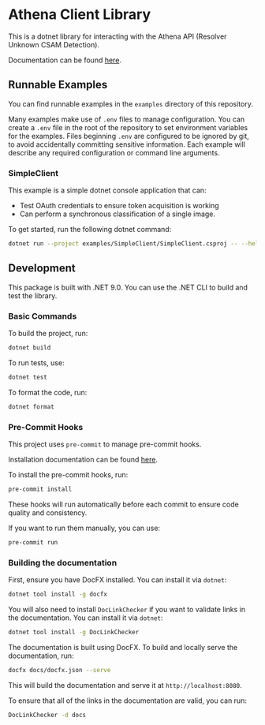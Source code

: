 # Athena Client Library

This is a dotnet library for interacting with the Athena API (Resolver Unknown CSAM Detection).

Documentation can be found [here](https://crispthinking.github.io/athena-dotnet-client/).

## Runnable Examples

You can find runnable examples in the `examples` directory of this repository.

Many examples make use of `.env` files to manage configuration. You can create
a `.env` file in the root of the repository to set environment variables for
the examples. Files beginning `.env` are configured to be ignored by git, to
avoid accidentally committing sensitive information. Each example will describe
any required configuration or command line arguments.

### SimpleClient
This example is a simple dotnet console application that can:
- Test OAuth credentials to ensure token acquisition is working
- Can perform a synchronous classification of a single image.

To get started, run the following dotnet command:
```bash
dotnet run --project examples/SimpleClient/SimpleClient.csproj -- --help
```

## Development

This package is built with .NET 9.0. You can use the .NET CLI to build and test the library.

### Basic Commands

To build the project, run:

```bash
dotnet build
```

To run tests, use:

```bash
dotnet test
```

To format the code, run:
```bash
dotnet format
```

### Pre-Commit Hooks

This project uses `pre-commit` to manage pre-commit hooks.

Installation documentation can be found [here](https://pre-commit.com/index.html#install).

To install the pre-commit hooks, run:

```bash
pre-commit install
```

These hooks will run automatically before each commit to ensure code quality and consistency.

If you want to run them manually, you can use:

```bash
pre-commit run
```

### Building the documentation

First, ensure you have DocFX installed. You can install it via `dotnet`:

```bash
dotnet tool install -g docfx
```

You will also need to install `DocLinkChecker` if you want to validate links in
the documentation. You can install it via `dotnet`:

```bash
dotnet tool install -g DocLinkChecker
```

The documentation is built using DocFX. To build and locally serve the
documentation, run:

```bash
docfx docs/docfx.json --serve
```

This will build the documentation and serve it at `http://localhost:8080`.

To ensure that all of the links in the documentation are valid, you can run:

```bash
DocLinkChecker -d docs
```

